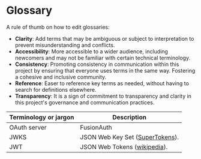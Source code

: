 # Glossary

A rule of thumb on how to edit glossaries:

- **Clarity**: Add terms that may be ambiguous or subject to interpretation to prevent misunderstanding and conflicts.
- **Accessibility**: More accessible to a wider audience, including newcomers and may not be familiar with certain technical terminology.
- **Consistency**: Promoting consistency in communication within this project by ensuring that everyone uses terms in the same way. Fostering a cohesive and inclusive community.
- **Reference**: Easer to reference key terms as needed, without having to search for definitions elsewhere.
- **Transparency**: It is a sign of commitment to transparency and clarity in this project's governance and communication practices.

| Terminology or jargon | Description                                                                        |
| --------------------- | ---------------------------------------------------------------------------------- |
| OAuth server          | FusionAuth                                                                         |
| JWKS                  | JSON Web Key Set ([SuperTokens](https://supertokens.com/blog/understanding-jwks)). |
| JWT                   | JSON Web Tokens ([wikipedia](https://en.wikipedia.org/wiki/JSON_Web_Token)).       |
